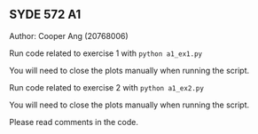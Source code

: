 ## SYDE 572 A1
Author: Cooper Ang (20768006)

Run code related to exercise 1 with  `python a1_ex1.py`

You will need to close the plots manually when running the script.

Run code related to exercise 2 with  `python a1_ex2.py`

You will need to close the plots manually when running the script.

Please read comments in the code.
